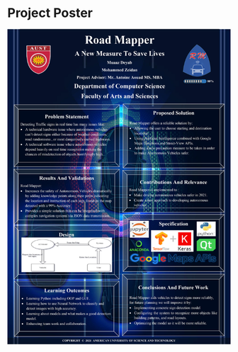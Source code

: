 # Project Poster

<img src="https://raw.githubusercontent.com/Mezo0099/road_mapper_traffic_sign_detection/main/Poster.jpg">
